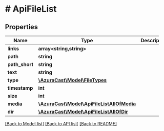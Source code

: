 # # ApiFileList

## Properties

Name | Type | Description | Notes
------------ | ------------- | ------------- | -------------
**links** | **array<string,string>** |  | [optional]
**path** | **string** |  | [optional]
**path_short** | **string** |  | [optional]
**text** | **string** |  | [optional]
**type** | [**\AzuraCast\Model\FileTypes**](FileTypes.md) |  | [optional]
**timestamp** | **int** |  | [optional]
**size** | **int** |  | [optional]
**media** | [**\AzuraCast\Model\ApiFileListAllOfMedia**](ApiFileListAllOfMedia.md) |  | [optional]
**dir** | [**\AzuraCast\Model\ApiFileListAllOfDir**](ApiFileListAllOfDir.md) |  | [optional]

[[Back to Model list]](../../README.md#models) [[Back to API list]](../../README.md#endpoints) [[Back to README]](../../README.md)
